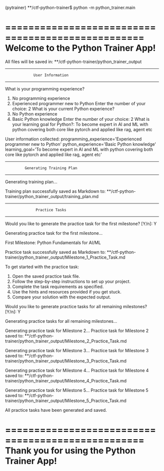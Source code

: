 (pytrainer) **/ctf-python-trainer$ python -m python_trainer.main

==================================================
        Welcome to the Python Trainer App!
==================================================

All files will be saved in:
**/ctf-python-trainer/python_trainer_output

--------------------------------------------------
                 User Information
--------------------------------------------------

What is your programming experience?
1) No programming experience
2) Experienced programmer new to Python
Enter the number of your choice: 2
What is your current Python experience?
1) No Python experience
2) Basic Python knowledge
Enter the number of your choice: 2
What is your learning goal for Python?: To become expert in AI and ML with python covering both core like pytorch and applied like rag, agent etc

User information collected:
programming_experience='Experienced programmer new to Python' python_experience='Basic Python knowledge' learning_goal='To become expert in AI and ML with python covering both core like pytorch and applied like rag, agent etc'

--------------------------------------------------
             Generating Training Plan
--------------------------------------------------

Generating training plan...

Training plan successfully saved as Markdown to:
**/ctf-python-trainer/python_trainer_output/training_plan.md

--------------------------------------------------
                  Practice Tasks
--------------------------------------------------

Would you like to generate the practice task for the first milestone? [Y/n]: Y

Generating practice task for the first milestone...

First Milestone: Python Fundamentals for AI/ML

Practice task successfully saved as Markdown to:
**/ctf-python-trainer/python_trainer_output/Milestone_1_Practice_Task.md

To get started with the practice task:
1. Open the saved practice task file.
2. Follow the step-by-step instructions to set up your project.
3. Complete the task requirements as specified.
4. Use the hints and resources provided if you get stuck.
5. Compare your solution with the expected output.

Would you like to generate practice tasks for all remaining milestones? [Y/n]: Y

Generating practice tasks for all remaining milestones...

Generating practice task for Milestone 2...
Practice task for Milestone 2 saved to:
**/ctf-python-trainer/python_trainer_output/Milestone_2_Practice_Task.md

Generating practice task for Milestone 3...
Practice task for Milestone 3 saved to:
**/ctf-python-trainer/python_trainer_output/Milestone_3_Practice_Task.md

Generating practice task for Milestone 4...
Practice task for Milestone 4 saved to:
**/ctf-python-trainer/python_trainer_output/Milestone_4_Practice_Task.md

Generating practice task for Milestone 5...
Practice task for Milestone 5 saved to:
**/ctf-python-trainer/python_trainer_output/Milestone_5_Practice_Task.md

All practice tasks have been generated and saved.

==================================================
   Thank you for using the Python Trainer App!
==================================================
